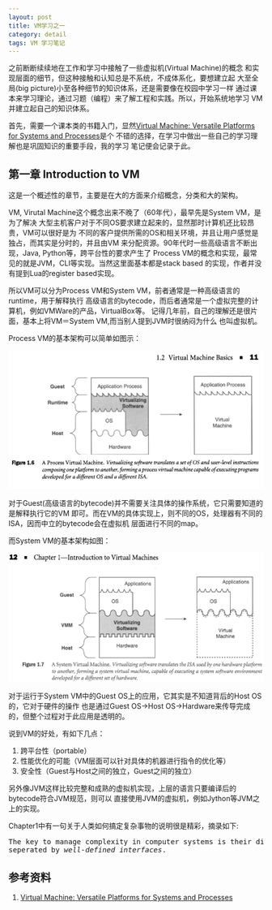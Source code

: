 ```yaml
---
layout: post
title: VM学习之一
category: detail
tags: VM 学习笔记
---
```


之前断断续续地在工作和学习中接触了一些虚拟机(Virtual Machine)的概念
和实现层面的细节，但这种接触和认知总是不系统，不成体系化，要想建立起
大至全局(big picture)小至各种细节的知识体系，还是需要像在校园中学习一样
通过课本来学习理论，通过习题（编程）来了解工程和实践。所以，开始系统地学习
VM并建立起自己的知识体系。

首先，需要一个课本类的书籍入门，显然[Virtual Machine: Versatile Platforms for Systems and Processes][Virtual Machine: Versatile Platforms for Systems and Processes]是个
不错的选择，在学习中做出一些自己的学习理解也是巩固知识的重要手段，我的学习
笔记便会记录于此。

## 第一章 Introduction to VM

这是一个概述性的章节，主要是在大的方面来介绍概念，分类和大的架构。

VM, Virutal Machine这个概念出来不晚了（60年代），最早先是System VM，是为了解决
大型主机客户对于不同OS要求建立起来的，显然那时计算机还比较昂贵，VM可以很好是为
不同的客户提供所需的OS和相关环境，并且让用户感觉是独占，而其实是分时的，并且由VM
来分配资源。90年代时一些高级语言不断出现，Java, Python等，跨平台性的要求产生了
Process VM的概念和实现，最常见的就是JVM，CLI等实现。当然这里面基本都是stack based
的实现，作者并没有提到Lua的register based实现。

所以VM可以分为Process VM和System VM，前者通常是一种高级语言的runtime，用于解释执行
高级语言的bytecode，而后者通常是一个虚拟完整的计算机，例如VMWare的产品，VirtualBox等。
记得几年前，自己的理解还是很片面，基本上将VM＝System VM,而当别人提到JVM时很纳闷为什么
也叫虚拟机。

Process VM的基本架构可以简单如图示：

![PVM](/assets/images/PVM-1.png)

对于Guest(高级语言的bytecode)并不需要关注具体的操作系统，它只需要知道的是解释执行它的VM
即可。而在VM的具体实现上，则不同的OS，处理器有不同的ISA，因而中立的bytecode会在虚拟机
层面进行不同的map。

而System VM的基本架构如图：

![SVM](/assets/images/SVM-1.png)

对于运行于System VM中的Guest OS上的应用，它其实是不知道背后的Host OS的，它对于硬件的操作
也是通过Guest OS->Host OS->Hardware来传导完成的，但整个过程对于此应用是透明的。

说到VM的好处，有如下几点：

1. 跨平台性（portable）
2. 性能优化的可能（VM层面可以针对具体的机器进行指令的优化等）
3. 安全性（Guest与Host之间的独立，Guest之间的独立）

另外像JVM这样比较完整和成熟的虚拟机实现，上层的语言只要编译后的bytecode符合JVM规范，则可以
直接使用JVM的虚拟机，例如Jython等JVM之上的实现。

Chapter1中有一句关于人类如何搞定复杂事物的说明很是精彩，摘录如下:

<pre>
The key to manage complexity in computer systems is their divsion into <i>levels of abstraction</i>,
seperated by <i>well-defined interfaces</i>.
</pre>



## 参考资料
1. [Virtual Machine: Versatile Platforms for Systems and Processes][Virtual Machine: Versatile Platforms for Systems and Processes]


[Virtual Machine: Versatile Platforms for Systems and Processes]: http://book.douban.com/subject/1790419/

